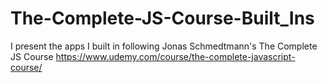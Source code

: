 # The-Complete-JS-Course-Built_Ins
I present the apps I built in following Jonas Schmedtmann's The Complete JS Course https://www.udemy.com/course/the-complete-javascript-course/
